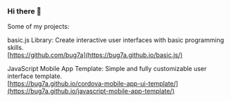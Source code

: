 ### Hi there 👋

Some of my projects:

basic.js Library: Create interactive user interfaces with basic programming skills.<br>
[https://github.com/bug7a](https://bug7a.github.io/basic.js/)

JavaScript Mobile App Template: Simple and fully customizable user interface template.<br>
[https://bug7a.github.io/cordova-mobile-app-ui-template/](https://bug7a.github.io/javascript-mobile-app-template/)

<br>

<!--
**bug7a/bug7a** is a ✨ _special_ ✨ repository because its `README.md` (this file) appears on your GitHub profile.

Here are some ideas to get you started:

- 🔭 I’m currently working on ...
- 🌱 I’m currently learning ...
- 👯 I’m looking to collaborate on ...
- 🤔 I’m looking for help with ...
- 💬 Ask me about ...
- 📫 How to reach me: ...
- 😄 Pronouns: ...
- ⚡ Fun fact: ...
-->
